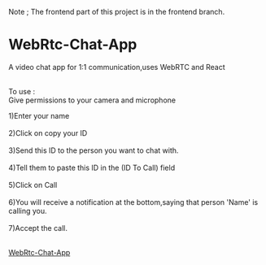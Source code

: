 Note ; The frontend part of this project is in the frontend branch.
# WebRtc-Chat-App
A video chat app for 1:1 communication,uses WebRTC and React <br><br>

To use : <br>
Give permissions to your camera and microphone<br>

1)Enter your name <br><br>
2)Click on copy your ID <br><br>
3)Send this ID to the person you want to chat with. <br><br>
4)Tell them to paste this ID in the (ID To Call) field <br><br>
5)Click on Call <br><br>
6)You will receive a notification at the bottom,saying that person 'Name' is calling you. <br><br>
7)Accept the call.<br><br>

<a href="https://webrtchatapp.netlify.app/">WebRtc-Chat-App</a>
